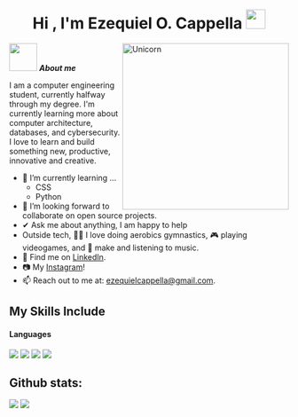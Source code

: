 <h1 align="center"><b>Hi , I'm Ezequiel O. Cappella </b><img src="https://media.giphy.com/media/hvRJCLFzcasrR4ia7z/giphy.gif" width="35"></h1>

<!-- 
**EzeCap7/EzeCap7** is a ✨ _special_ ✨ repository because its `README.md` (this file) appears on your GitHub profile.

Here are some ideas to get you started:

- 🔭 I’m currently working on ...
- 🌱 I’m currently learning ...
- 👯 I’m looking to collaborate on ...
- 🤔 I’m looking for help with ...
- 💬 Ask me about ...
- 📫 How to reach me: ...
- 😄 Pronouns: ...
- ⚡ Fun fact: ...
-->
<img align="right" width=300px alt="Unicorn" src="https://media.giphy.com/media/v1.Y2lkPTc5MGI3NjExNHJ2emxxY3lobjgxcG1iYW00aDY1dXgwanc3NnRrMHByeDdsZWhvNCZlcD12MV9zdGlja2Vyc19zZWFyY2gmY3Q9cw/WFZvB7VIXBgiz3oDXE/giphy.gif" />

<picture><img src = "https://github.com/7oSkaaa/7oSkaaa/blob/main/Images/about_me.gif?raw=true" width = 50px></picture>&nbsp;***About me***

I am a computer engineering student, currently halfway through my degree. I'm currently learning more about computer architecture, databases, and cybersecurity. I love to learn and build something new, productive, innovative and creative.
- 🌱 I’m currently learning ...
  - CSS
  - Python
- 💪 I’m looking forward to collaborate on open source projects.
- ✔ Ask me about anything, I am happy to help<br>
- Outside tech, 🤸‍♂️ I love doing aerobics gymnastics, 🎮 playing videogames, and 🎵 make and listening to music.
- 📄 Find me on <a href="https://www.linkedin.com/in/ezequiel-cappella-8a133b349/">LinkedIn</a>.
- 📷 My <a href="https://www.instagram.com/zeke.cappella/">Instagram</a>!
- 📫 Reach out to me at: <a href="valenwerlecontacto@gmail.com">ezequielcappella@gmail.com</a>.

## My Skills Include

<h4> Languages </h4>
<span> 
  <img src="https://img.shields.io/badge/Java-ED8B00?style=for-the-badge&logo=java&logoColor=white">
  <img src="https://img.shields.io/badge/C-00599C?style=for-the-badge&logo=c&logoColor=white">
  <img src="https://img.shields.io/badge/python-3670A0?style=for-the-badge&logo=python&logoColor=ffdd54">
  <img src="https://img.shields.io/badge/HTML-E34F26?style=for-the-badge&logo=java&logoColor=white">
</span>

<h2>Github stats:</h2> 

[![](https://github-readme-stats.vercel.app/api?username=EzeCap7&show_icons=true&theme=tokyonight&hide_border=true&locale=en)](https://github.com/EzeCap7)
[![](https://github-readme-streak-stats.herokuapp.com/?user=EzeCap7&theme=material-palenight)](https://github.com/EzeCap7)
</div>
